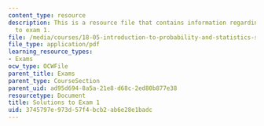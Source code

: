```yaml
---
content_type: resource
description: This is a resource file that contains information regarding solutions
  to exam 1.
file: /media/courses/18-05-introduction-to-probability-and-statistics-spring-2014/3745797e973d57f4bcb2ab6e28e1badc_MIT18_05S14_Exam1_Sol.pdf
file_type: application/pdf
learning_resource_types:
- Exams
ocw_type: OCWFile
parent_title: Exams
parent_type: CourseSection
parent_uid: ad95d694-8a5a-21e8-d68c-2ed80b877e38
resourcetype: Document
title: Solutions to Exam 1
uid: 3745797e-973d-57f4-bcb2-ab6e28e1badc
---
```

